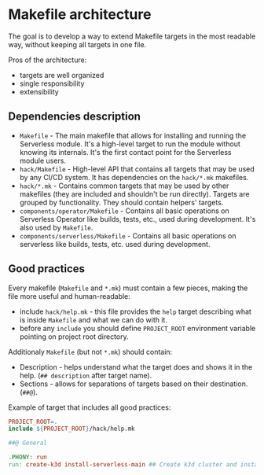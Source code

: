 # Makefile architecture

The goal is to develop a way to extend Makefile targets in the most readable way, without keeping all targets in one file.

Pros of the architecture:

* targets are well organized
* single responsibility
* extensibility

## Dependencies description
* `Makefile` - The main makefile that allows for installing and running the Serverless module. It's a high-level target to run the module without knowing its internals. It's the first contact point for the Serverless module users.
* `hack/Makefile` - High-level API that contains all targets that may be used by any CI/CD system. It has dependencies on the `hack/*.mk` makefiles.
* `hack/*.mk` - Contains common targets that may be used by other makefiles (they are included and shouldn't be run directly). Targets are grouped by functionality. They should contain helpers' targets.
* `components/operator/Makefile` - Contains all basic operations on Serverless Operator like builds, tests, etc., used during development. It's also used by `Makefile`.
* `components/serverless/Makefile` - Contains all basic operations on serverless like builds, tests, etc. used during development.

## Good practices

Every makefile (`Makefile` and `*.mk`) must contain a few pieces, making the file more useful and human-readable:

* include `hack/help.mk` - this file provides the `help` target describing what is inside `Makefile` and what we can do with it.
* before any `include` you should define `PROJECT_ROOT` environment variable pointing on project root directory.

Additionaly `Makefile` (but not `*.mk`) should contain:

* Description - helps understand what the target does and shows it in the help. (`## description` after target name).
* Sections - allows for separations of targets based on their destination. (`##@`).

Example of target that includes all good practices:

```Makefile
PROJECT_ROOT=.
include ${PROJECT_ROOT}/hack/help.mk

##@ General

.PHONY: run
run: create-k3d install-serverless-main ## Create k3d cluster and install serverless from main
```